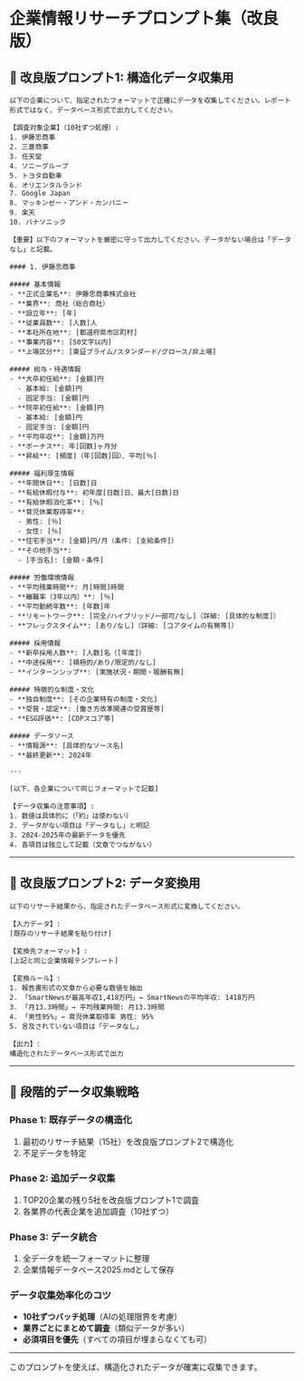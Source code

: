 # 企業情報リサーチプロンプト集（改良版）

## 🎯 改良版プロンプト1: 構造化データ収集用

```
以下の企業について、指定されたフォーマットで正確にデータを収集してください。レポート形式ではなく、データベース形式で出力してください。

【調査対象企業】（10社ずつ処理）:
1. 伊藤忠商事
2. 三菱商事
3. 任天堂
4. ソニーグループ
5. トヨタ自動車
6. オリエンタルランド
7. Google Japan
8. マッキンゼー・アンド・カンパニー
9. 楽天
10. パナソニック

【重要】以下のフォーマットを厳密に守って出力してください。データがない場合は「データなし」と記載。

#### 1. 伊藤忠商事

##### 基本情報
- **正式企業名**: 伊藤忠商事株式会社
- **業界**: 商社（総合商社）
- **設立年**: [年]
- **従業員数**: [人数]人
- **本社所在地**: [都道府県市区町村]
- **事業内容**: [50文字以内]
- **上場区分**: [東証プライム/スタンダード/グロース/非上場]

##### 給与・待遇情報
- **大卒初任給**: [金額]円
  - 基本給: [金額]円
  - 固定手当: [金額]円
- **院卒初任給**: [金額]円
  - 基本給: [金額]円
  - 固定手当: [金額]円
- **平均年収**: [金額]万円
- **ボーナス**: 年[回数]ヶ月分
- **昇給**: [頻度]（年[回数]回）、平均[％]

##### 福利厚生情報
- **年間休日**: [日数]日
- **有給休暇付与**: 初年度[日数]日、最大[日数]日
- **有給休暇消化率**: [％]
- **育児休業取得率**: 
  - 男性: [％]
  - 女性: [％]
- **住宅手当**: [金額]円/月（条件: [支給条件]）
- **その他手当**: 
  - [手当名]: [金額・条件]

##### 労働環境情報
- **平均残業時間**: 月[時間]時間
- **離職率（3年以内）**: [％]
- **平均勤続年数**: [年数]年
- **リモートワーク**: [完全/ハイブリッド/一部可/なし]（詳細: [具体的な制度]）
- **フレックスタイム**: [あり/なし]（詳細: [コアタイムの有無等]）

##### 採用情報
- **新卒採用人数**: [人数]名（[年度]）
- **中途採用**: [積極的/あり/限定的/なし]
- **インターンシップ**: [実施状況・期間・報酬有無]

##### 特徴的な制度・文化
- **独自制度**: [その企業特有の制度・文化]
- **受賞・認定**: [働き方改革関連の受賞歴等]
- **ESG評価**: [CDPスコア等]

##### データソース
- **情報源**: [具体的なソース名]
- **最終更新**: 2024年

---

[以下、各企業について同じフォーマットで記載]

【データ収集の注意事項】:
1. 数値は具体的に（「約」は使わない）
2. データがない項目は「データなし」と明記
3. 2024-2025年の最新データを優先
4. 各項目は独立して記載（文章でつながない）
```

---

## 🎯 改良版プロンプト2: データ変換用

```
以下のリサーチ結果から、指定されたデータベース形式に変換してください。

【入力データ】:
[既存のリサーチ結果を貼り付け]

【変換先フォーマット】:
[上記と同じ企業情報テンプレート]

【変換ルール】:
1. 報告書形式の文章から必要な数値を抽出
2. 「SmartNewsが最高年収1,418万円」→ SmartNewsの平均年収: 1418万円
3. 「月13.3時間」→ 平均残業時間: 月13.3時間
4. 「男性95%」→ 育児休業取得率 男性: 95%
5. 言及されていない項目は「データなし」

【出力】:
構造化されたデータベース形式で出力
```

---

## 🔧 段階的データ収集戦略

### Phase 1: 既存データの構造化
1. 最初のリサーチ結果（15社）を改良版プロンプト2で構造化
2. 不足データを特定

### Phase 2: 追加データ収集
1. TOP20企業の残り5社を改良版プロンプト1で調査
2. 各業界の代表企業を追加調査（10社ずつ）

### Phase 3: データ統合
1. 全データを統一フォーマットに整理
2. 企業情報データベース2025.mdとして保存

### データ収集効率化のコツ
- **10社ずつバッチ処理**（AIの処理限界を考慮）
- **業界ごとにまとめて調査**（類似データが多い）
- **必須項目を優先**（すべての項目が埋まらなくても可）

---

このプロンプトを使えば、構造化されたデータが確実に収集できます。